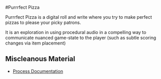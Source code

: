 #Purrrfect Pizza

Purrrfect Pizza is a digital roll and write where you try to make perfect pizzas to please your picky patrons. 

It is an exploration in using procedural audio in a compelling way to communicate nuanced game-state to the player (such as subtle scoring changes via item placement)

## Miscleanous Material
* [Process Documentation](./Process/)